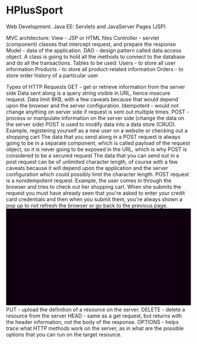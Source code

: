 # HPlusSport
Web Development. Java EE: Servlets and JavaServer Pages (JSP)

MVC architecture:
View - JSP or HTML files
Controller - servlet (component) classes that intercept request, and prepare the response
Model - data of the application.
DAO - design pattern called data access object. A class is going to hold all the methods to connect to the database and do all the transactions.
Tables to be used:
Users - to store all user information
Products - to store all product-related information
Orders - to store order history of a particular user

Types of HTTP Requests
GET - get or retrieve information from the server side
    Data sent along is a query string visible in URL, hence insecure request.
    Data limit 8KB, with a few caveats because that would depend upon the browser and the server configuration.
    Idempotent - would not change anything on server side if request is sent out multiple times. 
POST - process or manipulate information on the server side (change the data on the server side)
    POST is used to modify data into a data store (CRUD).
        Example, registering yourself as a new user on a website or checking out a shopping cart
    The data that you send along in a POST request is always going to be in a separate component, which is called payload of the request object, so it is never going to be exposed in the URL, which is why POST is considered to be a secured request
    The data that you can send out in a post request can be of unlimited character length, of course with a few caveats because it will depend upon the application and the server configuration which could possibly limit the character length.
    POST request is a nonidempotent request.
        Example, the user comes in through the browser and tries to check out her shopping cart. When she submits the request you must have already seen that you're asked to enter your credit card credentials and then when you submit them, you're always shown a pop up to not refresh the browser or go back to the previous page.
    ![](pic/POST%20Request%20Nonidempotent.png)
PUT - upload the definition of a resource on the server. 
DELETE - delete a resource from the server
HEAD - same as a get request, but returns with the header information, not the body of the response. 
OPTIONS - helps trace what HTTP methods work on the server, as in what are the possible options that you can run on the target resource.

